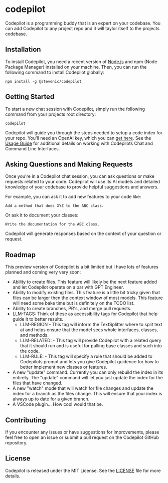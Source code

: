 # codepilot
Codepilot is a programming buddy that is an expert on your codebase. You can add Codepilot to any project repo and it will taylor itself to the projects codebase.

## Installation

To install Codepilot, you need a recent version of [Node.js](https://nodejs.org/en) and npm (Node Package Manager) installed on your machine. Then, you can run the following command to install Codepilot globally:

```
npm install -g @stevenic/codepilot
```

## Getting Started

To start a new chat session with Codepilot, simply run the following command from your projects root directory:

```
codepilot
```

Codepilot will guide you through the steps needed to setup a code index for your repo. You'll need an OpenAI key, which you can [get here](https://platform.openai.com/account/api-keys). See the [Usage Guide](./docs/cli-usage.md) for additional details on working with Codepilots Chat and Command Line Interfaces.

## Asking Questions and Making Requests

Once you're in a Codepilot chat session, you can ask questions or make requests related to your code. Codepilot will use its AI models and detailed knowledge of your codebase to provide helpful suggestions and answers.

For example, you can ask it to add new features to your code like:

```
Add a method that does XYZ to the ABC class.
```

Or ask it to document your classes:

```
Write the documentation for the ABC class.
```

Codepilot will generate responses based on the context of your question or request.

## Roadmap

This preview version of Codepilot is a bit limited but I have lots of features planned and coming very very soon:

- Ability to create files. This feature will likely be the next feature added and let Codepilot operate on a par with GPT Engineer.
- Ability to modify existing files. This feature is a little bit tricky given that files can be larger then the context window of most models. This feature will need some bake time but is definitely on the TODO list.
- Ability to create branches, PR's, and merge pull requests.
- LLM-TAGS: Think of these as accessibility tags for Codepilot that help guide it to better results.
  - LLM-REGION - This tag will inform the TextSplitter where to split text at and helps ensure that the model sees whole interfaces, classes, and methods.
  - LLM-RELATED: <query> - This tag will provide Codepilot with a related query that it should run and is useful for pulling base classes and such into the code.
  - LLM-RULE: <rule> - This tag will specify a rule that should be added to Codepilots prompt and lets you give Codepilot guidence for how to better implement new classes or features.
- A new "update" command. Currently you can only rebuild the index in its entirety. The "update" command will let you just update the index for the files that have changed.
- A new "watch" mode that will watch for file changes and update the index for a branch as the files change. This will ensure that your index is always up to date for a given branch.
- A VSCode plugin... How cool would that be.

## Contributing

If you encounter any issues or have suggestions for improvements, please feel free to open an issue or submit a pull request on the Codepilot GitHub repository.

## License

Codepilot is released under the MIT License. See the [LICENSE](LICENSE) file for more details.
